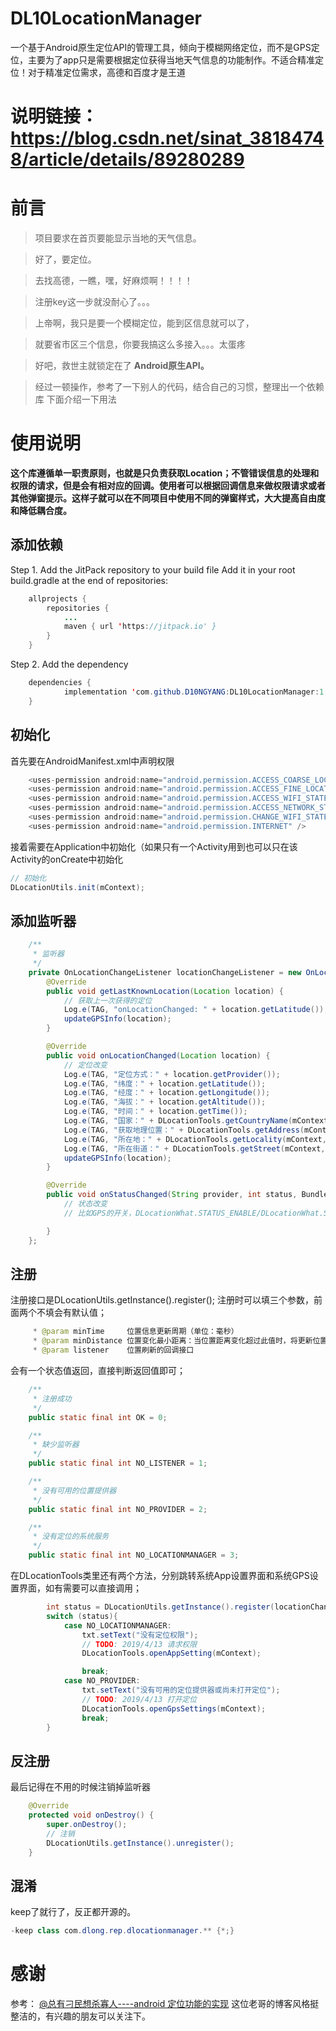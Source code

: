 # DL10LocationManager
一个基于Android原生定位API的管理工具，倾向于模糊网络定位，而不是GPS定位，主要为了app只是需要根据定位获得当地天气信息的功能制作。不适合精准定位！对于精准定位需求，高德和百度才是王道

# 说明链接：https://blog.csdn.net/sinat_38184748/article/details/89280289


# 前言

> 项目要求在首页要能显示当地的天气信息。

> 好了，要定位。 

> 去找高德，一瞧，嘿，好麻烦啊！！！！ 

> 注册key这一步就没耐心了。。。

> 上帝啊，我只是要一个模糊定位，能到区信息就可以了，

> 就要省市区三个信息，你要我搞这么多接入。。。太蛋疼

> 好吧，救世主就锁定在了 **Android原生API。**

> 经过一顿操作，参考了一下别人的代码，结合自己的习惯，整理出一个依赖库
下面介绍一下用法
# 使用说明
**这个库遵循单一职责原则，也就是只负责获取Location；不管错误信息的处理和权限的请求，但是会有相对应的回调。使用者可以根据回调信息来做权限请求或者其他弹窗提示。这样子就可以在不同项目中使用不同的弹窗样式，大大提高自由度和降低耦合度。**
## 添加依赖
Step 1. Add the JitPack repository to your build file 
Add it in your root build.gradle at the end of repositories:

```java
	allprojects {
		repositories {
			...
			maven { url 'https://jitpack.io' }
		}
	}
```
Step 2. Add the dependency

```java
	dependencies {
	        implementation 'com.github.D10NGYANG:DL10LocationManager:1.0.0'
	}
```
## 初始化
首先要在AndroidManifest.xml中声明权限

```java
    <uses-permission android:name="android.permission.ACCESS_COARSE_LOCATION" />
    <uses-permission android:name="android.permission.ACCESS_FINE_LOCATION" />
    <uses-permission android:name="android.permission.ACCESS_WIFI_STATE" />
    <uses-permission android:name="android.permission.ACCESS_NETWORK_STATE" />
    <uses-permission android:name="android.permission.CHANGE_WIFI_STATE" />
    <uses-permission android:name="android.permission.INTERNET" />
```
接着需要在Application中初始化（如果只有一个Activity用到也可以只在该Activity的onCreate中初始化

```java
// 初始化
DLocationUtils.init(mContext);
```
## 添加监听器

```java
    /**
     * 监听器
     */
    private OnLocationChangeListener locationChangeListener = new OnLocationChangeListener() {
        @Override
        public void getLastKnownLocation(Location location) {
            // 获取上一次获得的定位
            Log.e(TAG, "onLocationChanged: " + location.getLatitude());
            updateGPSInfo(location);
        }

        @Override
        public void onLocationChanged(Location location) {
            // 定位改变
            Log.e(TAG, "定位方式：" + location.getProvider());
            Log.e(TAG, "纬度：" + location.getLatitude());
            Log.e(TAG, "经度：" + location.getLongitude());
            Log.e(TAG, "海拔：" + location.getAltitude());
            Log.e(TAG, "时间：" + location.getTime());
            Log.e(TAG, "国家：" + DLocationTools.getCountryName(mContext, location.getLatitude(), location.getLongitude()));
            Log.e(TAG, "获取地理位置：" + DLocationTools.getAddress(mContext, location.getLatitude(), location.getLongitude()));
            Log.e(TAG, "所在地：" + DLocationTools.getLocality(mContext, location.getLatitude(), location.getLongitude()));
            Log.e(TAG, "所在街道：" + DLocationTools.getStreet(mContext, location.getLatitude(), location.getLongitude()));
            updateGPSInfo(location);
        }

        @Override
        public void onStatusChanged(String provider, int status, Bundle extras) {
            // 状态改变
            // 比如GPS的开关，DLocationWhat.STATUS_ENABLE/DLocationWhat.STATUS_DISABLE

        }
    };
```
## 注册
注册接口是DLocationUtils.getInstance().register();
注册时可以填三个参数，前面两个不填会有默认值；

```java
     * @param minTime     位置信息更新周期（单位：毫秒）
     * @param minDistance 位置变化最小距离：当位置距离变化超过此值时，将更新位置信息（单位：米）
     * @param listener    位置刷新的回调接口
```

会有一个状态值返回，直接判断返回值即可；

```java
    /**
     * 注册成功
     */
    public static final int OK = 0;

    /**
     * 缺少监听器
     */
    public static final int NO_LISTENER = 1;

    /**
     * 没有可用的位置提供器
     */
    public static final int NO_PROVIDER = 2;

    /**
     * 没有定位的系统服务
     */
    public static final int NO_LOCATIONMANAGER = 3;
```
在DLocationTools类里还有两个方法，分别跳转系统App设置界面和系统GPS设置界面，如有需要可以直接调用；
```java
        int status = DLocationUtils.getInstance().register(locationChangeListener);
        switch (status){
            case NO_LOCATIONMANAGER:
                txt.setText("没有定位权限");
                // TODO: 2019/4/13 请求权限
                DLocationTools.openAppSetting(mContext);

                break;
            case NO_PROVIDER:
                txt.setText("没有可用的定位提供器或尚未打开定位");
                // TODO: 2019/4/13 打开定位
                DLocationTools.openGpsSettings(mContext);
                break;
        }
```
## 反注册
最后记得在不用的时候注销掉监听器
```java
    @Override
    protected void onDestroy() {
        super.onDestroy();
        // 注销
        DLocationUtils.getInstance().unregister();
    }
```
## 混淆
keep了就行了，反正都开源的。
```java
-keep class com.dlong.rep.dlocationmanager.** {*;}
```

# 感谢
参考：
[@总有刁民想杀寡人----android 定位功能的实现](https://blog.csdn.net/qq_36699930/article/details/81945401)
这位老哥的博客风格挺整洁的，有兴趣的朋友可以关注下。
